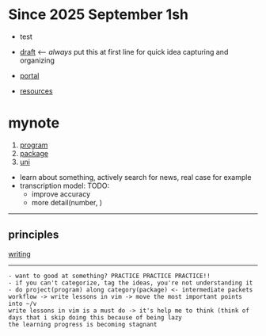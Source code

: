 # Since 2025 September 1sh
- test

- [draft](draft) <-- *always* put this at first line for quick idea capturing and organizing
- [portal](portal)
- [resources](resources)

# mynote

1. [program](program)
2. [package](package)
3. [uni](uni)


- learn about something, actively search for news, real case for example
- transcription model: TODO:
  - improve accuracy
  - more detail(number, )

---

## principles
[writing](riting)

---
```keep this part no more than 5 lines
- want to good at something? PRACTICE PRACTICE PRACTICE!!
- if you can't categorize, tag the ideas, you're not understanding it
- do project(program) along category(package) <- intermediate packets
workflow -> write lessons in vim -> move the most important points into ~/v 
write lessons in vim is a must do -> it's help me to think (think of days that i skip doing this because of being lazy
the learning progress is becoming stagnant
```
